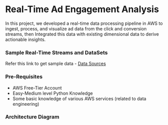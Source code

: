 # Real-Time Ad Engagement Analysis
In this project, we developed a real-time data processing pipeline in AWS to ingest, process, and visualize ad data from the click and conversion streams, then Integrated this data with existing dimensional data to derive actionable insights.

### Sample Real-Time Streams and DataSets

Refer this link to get sample data - [Data Sources](https://github.com/GrowingStone07/DE_Bootcamp_hackathon/blob/f1551155749a928925e6f3e3eb38c096f7e2a31b/Data%20Sources.pdf) 

### Pre-Requisites
- AWS Free-Tier Account
- Easy-Medium level Python Knowledge
- Some basic knowledge of various AWS services (related to data engineering)

### Architecture Diagram


